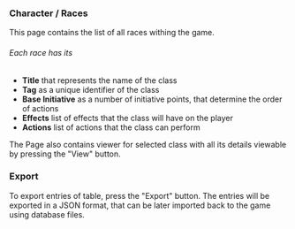 ### Character / Races

This page contains the list of all races withing the game. <br>
###### Each race has its
- **Title** that represents the name of the class
- **Tag** as a unique identifier of the class
- **Base Initiative** as a number of initiative points, that determine the order of actions
- **Effects** list of effects that the class will have on the player
- **Actions** list of actions that the class can perform

The Page also contains viewer for selected class with all its details viewable by pressing the "View" button.

### Export
To export entries of table, press the "Export" button. The entries will be exported in a JSON format, that can be later imported back to the game using database files.
